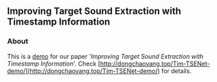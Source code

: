 
## Improving Target Sound Extraction with Timestamp Information

### About
This is a [demo](http://dongchaoyang.top/Tim-TSENet-demo/) for our paper '_Improving Target Sound Extraction with Timestamp Information_'. Check [http://dongchaoyang.top/Tim-TSENet-demo/](http://dongchaoyang.top/Tim-TSENet-demo/) for details.
